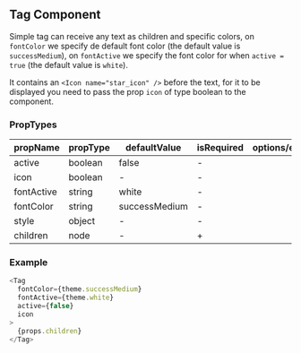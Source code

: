 ## Tag Component

Simple tag can receive any text as children and specific colors, on `fontColor` we specify de default font color (the default value is `successMedium`), on `fontActive` we specify the font color for when `active = true` (the default value is `white`).

It contains an `<Icon name="star_icon" />` before the text, for it to be displayed you need to pass the prop `icon` of type boolean to the component.

### PropTypes

| propName | propType | defaultValue | isRequired | options/example |
|----------|----------|--------------|------------|---------|
| active  | boolean | false            | -         |  |
| icon    | boolean | -            | -         |  |
| fontActive | string| white            | -          |  |
| fontColor    | string   | successMedium            | -          |  |
| style   | object   | -            | -          |  |
| children | node     | -            | +          |  |

### Example

``` js
<Tag
  fontColor={theme.successMedium}
  fontActive={theme.white}
  active={false}
  icon
>
  {props.children}
</Tag>
```
